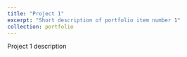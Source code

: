 ```yaml
---
title: "Project 1"
excerpt: "Short description of portfolio item number 1"
collection: portfolio
---
```


Project 1 description
 
